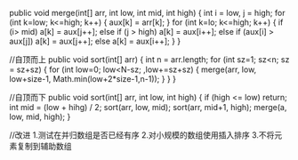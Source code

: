 public void merge(int[] arr, int low, int mid, int high) 
{
    int i = low, j = high;
    for (int k=low; k<=high; k++) {
        aux[k] = arr[k];
    }
    for (int k=lo; k<=high; k++) {
        if (i> mid) a[k] = aux[j++];
        else if (j > high) a[k] = aux[i++];
        else if (aux[i] > aux[j]) a[k] = aux[j++];
        else a[k] = aux[i++];
     }
}

//自顶而上
public void sort(int[] arr)
{
    int n = arr.length;
    for (int sz=1; sz<n; sz = sz+sz) {
        for (int low=0; low<N-sz; ,low+=sz+sz) {
            merge(arr, low, low+size-1, Math.min(low+2*size-1,n-1));
        }
    }
}

//自顶而下
public void sort(int[] arr, int low, int high) 
{
    if (high <= low) return;
    int mid = (low + hihg) / 2;
    sort(arr, low, mid);
    sort(arr, mid+1, high);
    merge(a, low, mid, high);
}

//改进
1.测试在并归数组是否已经有序
2.对小规模的数组使用插入排序
3.不将元素复制到辅助数组